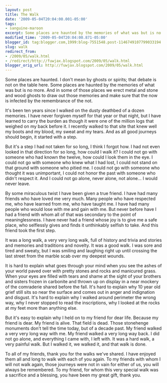 ```yaml
---
layout: post
title: The Walk
date: '2009-05-04T20:04:00.001-05:00'
tags:
- sanguine-maroon
excerpt: Some places are haunted by the memories of what was but is no more.
modified_time: '2009-05-04T20:04:00.871-05:00'
blogger_id: tag:blogger.com,1999:blog-7551548.post-1146749107799033194
slug: walk
redirect_from: 
- /2009/05/walk.html
- /redirect/http://fuwjax.blogspot.com/2009/05/walk.html
blogger_orig_url: http://fuwjax.blogspot.com/2009/05/walk.html
---
```


Some places are haunted. I don't mean by ghosts or spirits; that debate is not on the table here. Some places are haunted by the memories of what was but is no more. And in some of those places we erect metal and stone and wood ghosts to draw out those memories and make sure that the now is infected by the remembrance of the not.

It's been ten years since I walked on the dusty deathbed of a dozen memories. I have never forgiven myself for that year or that night, but I have learned to carry the burden as though it were one of the million logs that weighed on my back before it. I recently walked to that site that knew well my boots and my blood, my sweat and my tears. And as all good journeys should begin, it started with a step.

But it's a step I had not taken for so long, I think I forgot how. I had not even looked in that direction for so long, how could I walk it? I could not go with someone who had known the twelve, how could I look them in the eye. I could not go with someone who knew what I had lost, I could not stand on that ground with someone who pitied me. I could not go with someone who thought it was unimportant, I could not honor the past with someone who didn't respect it. And I could not go alone, never alone, not alone... I would never leave. 

By some miraculous twist I have been given a true friend. I have had many friends who have loved me very much. Many people who have respected me, who have learned from me, who have taught me. I have had many people who would lose with me and gain with me. But never before have I had a friend with whom all of that was secondary to the point of meaninglessness. I have never had a friend whose joy is to give me a safe place, who selflessly gives and finds it unthinkably selfish to take. And this friend took the first step.

It was a long walk, a very very long walk, full of history and trivia and stories and memories and traditions and novelty. It was a good walk. I was sore and tired and sweaty, but I was smiling and laughing right up until crossing the last street from the marble scab over my deepest wounds.

It is hard to explain what goes through your mind when you see the ashes of your world paved over with pretty stones and rocks and manicured grass. When your eyes are filled with tears and shame at the sight of your brothers and sisters frozen in carbonite and thrown up on display in a near mockery of the comraderie shared before the fall.  It's hard to explain why 10 year old grief still sits so near the surface and comes out in anger and indignation and disgust. It's hard to explain why I walked around perimeter the wrong way, why I never stopped to read the inscriptions, why I looked at the rocks at my feet more than anything else.

But it's easy to explain why I held on to my friend for dear life. Because my friend is dear. My friend is alive. That field is dead. Those stonehenge monuments don't tell the time today, but of a decade past. My friend walked a very very long way with me. My friend walked a very long way back. I did not go alone, and everything I came with, I left with. It was a hard walk, a very painful walk. But I walked it, we walked it, and that walk is done. 

To all of my friends, thank you for the walks we've shared. I have enjoyed them all and long to walk with each of you again. To my friends with whom I will not walk again, those journeys were not in vain for either of us, you will always be remembered. To my friend, for whom this very special walk was a sacrifice and a blessing, you have been my great gift, thank you.